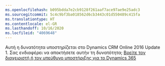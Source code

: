 ```yaml
---
ms.openlocfilehash: b095bdda7e2cb9128f261aaf7ace97ae9e25adc3
ms.sourcegitcommit: 5c4c9bf3ba018562d6cb3443c01d550489c415fa
ms.translationtype: HT
ms.contentlocale: el-GR
ms.lasthandoff: 10/16/2020
ms.locfileid: "4069648"
---
```

Αυτή η δυνατότητα υποστηρίζεται στο Dynamics CRM Online 2016 Update 1. Σας ενδιαφέρει να αποκτήσετε αυτήν τη δυνατότητα; [Βρείτε τον διαχειριστή ή τον υπεύθυνο υποστήριξης για το Dynamics 365](https://docs.microsoft.com/dynamics365/customerengagement/on-premises/basics/find-administrator-support)
